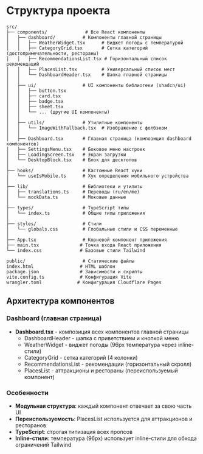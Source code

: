 # Структура проекта

```
src/
├── components/              # Все React компоненты
│   ├── dashboard/          # Компоненты главной страницы
│   │   ├── WeatherWidget.tsx      # Виджет погоды с температурой
│   │   ├── CategoryGrid.tsx       # Сетка категорий (достопримечательности, рестораны)
│   │   ├── RecommendationsList.tsx # Горизонтальный список рекомендаций
│   │   ├── PlacesList.tsx         # Универсальный список мест
│   │   └── DashboardHeader.tsx    # Шапка главной страницы
│   │
│   ├── ui/                 # UI компоненты библиотеки (shadcn/ui)
│   │   ├── button.tsx
│   │   ├── card.tsx
│   │   ├── badge.tsx
│   │   ├── sheet.tsx
│   │   └── ... (другие UI компоненты)
│   │
│   ├── utils/              # Утилитные компоненты
│   │   └── ImageWithFallback.tsx  # Изображение с фолбэком
│   │
│   ├── Dashboard.tsx       # Главная страница (композиция dashboard компонентов)
│   ├── SettingsMenu.tsx    # Боковое меню настроек
│   ├── LoadingScreen.tsx   # Экран загрузки
│   └── DesktopBlock.tsx    # Блок для десктопов
│
├── hooks/                  # Кастомные React хуки
│   └── useIsMobile.ts      # Хук определения мобильного устройства
│
├── lib/                    # Библиотеки и утилиты
│   ├── translations.ts     # Переводы (ru/en/me)
│   └── mockData.ts         # Моковые данные
│
├── types/                  # TypeScript типы
│   └── index.ts            # Общие типы приложения
│
├── styles/                 # Стили
│   └── globals.css         # Глобальные стили и CSS переменные
│
├── App.tsx                 # Корневой компонент приложения
├── main.tsx               # Точка входа React приложения
└── index.css              # Базовые стили Tailwind

public/                     # Статические файлы
index.html                 # HTML шаблон
package.json               # Зависимости и скрипты
vite.config.ts             # Конфигурация Vite
wrangler.toml             # Конфигурация Cloudflare Pages
```

## Архитектура компонентов

### Dashboard (главная страница)
- **Dashboard.tsx** - композиция всех компонентов главной страницы
  - DashboardHeader - шапка с приветствием и кнопкой меню
  - WeatherWidget - виджет погоды (96px температура через inline-стили)
  - CategoryGrid - сетка категорий (4 колонки)
  - RecommendationsList - рекомендации (горизонтальный скролл)
  - PlacesList - аттракционы и рестораны (переиспользуемый компонент)

### Особенности
- **Модульная структура**: каждый компонент отвечает за свою часть UI
- **Переиспользуемость**: PlacesList используется для аттракционов и ресторанов
- **TypeScript**: строгая типизация всех пропсов
- **Inline-стили**: температура (96px) использует inline-стили для обхода ограничений Tailwind


